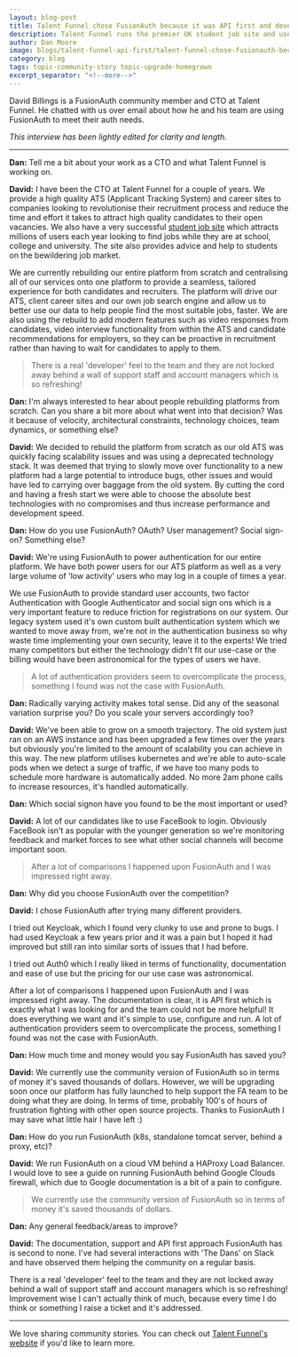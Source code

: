 ```yaml
---
layout: blog-post
title: Talent Funnel chose FusionAuth because it was API first and developer friendly
description: Talent Funnel runs the premier UK student job site and uses FusionAuth for their auth needs, including MFA, social sign-on and registration.
author: Dan Moore
image: blogs/talent-funnel-api-first/talent-funnel-chose-fusionauth-because-it-was-api-first-and-developer-friendly-header-image.png
category: blog
tags: topic-community-story topic-upgrade-homegrown
excerpt_separator: "<!--more-->"
---
```


David Billings is a FusionAuth community member and CTO at Talent Funnel. He chatted with us over email about how he and his team are using FusionAuth to meet their auth needs. 

<!--more-->

*This interview has been lightly edited for clarity and length.*

-------

**Dan:** Tell me a bit about your work as a CTO and what Talent Funnel is working on.

**David:** I have been the CTO at Talent Funnel for a couple of years. We provide a high quality ATS (Applicant Tracking System) and career sites to companies looking to revolutionise their recruitment process and reduce the time and effort it takes to attract high quality candidates to their open vacancies. We also have a very successful [student job site](https://www.e4s.co.uk) which attracts millions of users each year looking to find jobs while they are at school, college and university. The site also provides advice and help to students on the bewildering job market.

We are currently rebuilding our entire platform from scratch and centralising all of our services onto one platform to provide a seamless, tailored experience for both candidates and recruiters. The platform will drive our ATS, client career sites and our own job search engine and allow us to better use our data to help people find the most suitable jobs, faster. We are also using the rebuild to add modern features such as video responses from candidates, video interview functionality from within the ATS and candidate recommendations for employers, so they can be proactive in recruitment rather than having to wait for candidates to apply to them.

> There is a real 'developer' feel to the team and they are not locked away behind a wall of support staff and account managers which is so refreshing!

**Dan:** I'm always interested to hear about people rebuilding platforms from scratch. Can you share a bit more about what went into that decision? Was it because of velocity, architectural constraints, technology choices, team dynamics, or something else?

**David:** We decided to rebuild the platform from scratch as our old ATS was quickly facing scalability issues and was using a deprecated technology stack. It was deemed that trying to slowly move over functionality to a new platform had a large potential to introduce bugs, other issues and would have led to carrying over baggage from the old system. By cutting the cord and having a fresh start we were able to choose the absolute best technologies with no compromises and thus increase performance and development speed.

**Dan:** How do you use FusionAuth? OAuth? User management? Social sign-on? Something else?

**David:** We're using FusionAuth to power authentication for our entire platform. We have both power users for our ATS platform as well as a very large volume of 'low activity' users who may log in a couple of times a year. 

We use FusionAuth to provide standard user accounts, two factor Authentication with Google Authenticator and social sign ons which is a very important feature to reduce friction for registrations on our system. Our legacy system used it's own custom built authentication system which we wanted to move away from, we're not in the authentication business so why waste time implementing your own security, leave it to the experts! We tried many competitors but either the technology didn't fit our use-case or the billing would have been astronomical for the types of users we have.

> A lot of authentication providers seem to overcomplicate the process, something I found was not the case with FusionAuth.

**Dan:** Radically varying activity makes total sense. Did any of the seasonal variation surprise you? Do you scale your servers accordingly too?

**David:** We've been able to grow on a smooth trajectory. The old system just ran on an AWS instance and has been  upgraded a few times over the years but obviously you're limited to the amount of scalability you can achieve in this way. The new platform utilises kubernetes and we're able to auto-scale pods when we detect a surge of traffic, if we have too many pods to schedule more hardware is automatically added. No more 2am phone calls to increase resources, it's handled automatically. 

**Dan:** Which social signon have you found to be the most important or used?

**David:** A lot of our candidates like to use FaceBook to login. Obviously FaceBook isn't as popular with the younger generation so we're monitoring feedback and market forces to see what other social channels will become important soon.  

> After a lot of comparisons I happened upon FusionAuth and I was impressed right away. 

**Dan:** Why did you choose FusionAuth over the competition?

**David:** I chose FusionAuth after trying many different providers. 

I tried out Keycloak, which I found very clunky to use and prone to bugs. I had used Keycloak a few years prior and it was a pain but I hoped it had improved but still ran into similar sorts of issues that I had before. 

I tried out Auth0 which I really liked in terms of functionality, documentation and ease of use but the pricing for our use case was astronomical. 

After a lot of comparisons I happened upon FusionAuth and I was impressed right away. The documentation is clear, it is API first which is exactly what I was looking for and the team could not be more helpful! It does everything we want and it's simple to use, configure and run. A lot of authentication providers seem to overcomplicate the process, something I found was not the case with FusionAuth.

**Dan:** How much time and money would you say FusionAuth has saved you?

**David:** We currently use the community version of FusionAuth so in terms of money it's saved thousands of dollars. However, we will be upgrading soon once our platform has fully launched to help support the FA team to be doing what they are doing. In terms of time, probably 100's of hours of frustration fighting with other open source projects. Thanks to FusionAuth I may save what little hair I have left :)

**Dan:** How do you run FusionAuth (k8s, standalone tomcat server, behind a proxy, etc)?

**David:** We run FusionAuth on a cloud VM behind a HAProxy Load Balancer. I would love to see a guide on running FusionAuth behind Google Clouds firewall, which due to Google documentation is a bit of a pain to configure. 

> We currently use the community version of FusionAuth so in terms of money it's saved thousands of dollars. 

**Dan:** Any general feedback/areas to improve?

**David:** The documentation, support and API first approach FusionAuth has is second to none. I've had several interactions with 'The Dans' on Slack and have observed them helping the community on a regular basis. 

There is a real 'developer' feel to the team and they are not locked away behind a wall of support staff and account managers which is so refreshing! Improvement wise I can't actually think of much, because every time I do think or something I raise a ticket and it's addressed. 

-------

We love sharing community stories. You can check out [Talent Funnel's website](https://www.talent-funnel.com/) if you'd like to learn more. 
